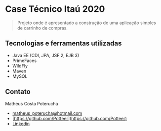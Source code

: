# Case Técnico Itaú 2020
> Projeto onde é apresentado a construção de uma aplicação simples de carrinho de compras.

## Tecnologias e ferramentas utilizadas

<ul>
<li>Java EE (CDI, JPA, JSF 2, EJB 3)</li>
<li>PrimeFaces</li>
<li>WildFly</li>
<li>Maven</li>
<li>MySQL</li>
</ul>

## Contato

Matheus Costa Poterucha
- matheus_poterucha@hotmail.com
- [https://github.com/Potteer](https://github.com/Potteer)
- [Linkedin](https://linkedin.com/in/matheuspoterucha)

<!-- Markdown link & img dfn's -->
[npm-image]: https://img.shields.io/npm/v/datadog-metrics.svg?style=flat-square
[npm-url]: https://npmjs.org/package/datadog-metrics
[npm-downloads]: https://img.shields.io/npm/dm/datadog-metrics.svg?style=flat-square
[travis-image]: https://img.shields.io/travis/dbader/node-datadog-metrics/master.svg?style=flat-square
[travis-url]: https://travis-ci.org/dbader/node-datadog-metrics
[wiki]: https://colab.research.google.com

